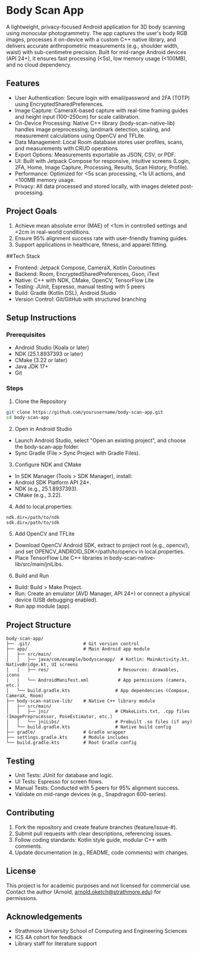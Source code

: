 # Body Scan App
A lightweight, privacy-focused Android application for 3D body scanning using monocular photogrammetry. The app captures the user's body RGB images, processes it on-device with a custom C++ native library, and delivers accurate anthropometric measurements (e.g., shoulder width, waist) with sub-centimetre precision. Built for mid-range Android devices (API 24+), it ensures fast processing (<5s), low memory usage (<100MB), and no cloud dependency. 

## Features

- User Authentication: Secure login with email/password and 2FA (TOTP) using EncryptedSharedPreferences.
- Image Capture: CameraX-based capture with real-time framing guides and height input (100–250cm) for scale calibration.
- On-Device Processing: Native C++ library (body-scan-native-lib) handles image preprocessing, landmark detection, scaling, and measurement calculations using OpenCV and TFLite.
- Data Management: Local Room database stores user profiles, scans, and measurements with CRUD operations
- Export Options: Measurements exportable as JSON, CSV, or PDF.
- UI: Built with Jetpack Compose for responsive, intuitive screens (Login, 2FA, Home, Image Capture, Processing, Results, Scan History, Profile).
- Performance: Optimized for <5s scan processing, <1s UI actions, and <100MB memory usage.
- Privacy: All data processed and stored locally, with images deleted post-processing.

## Project Goals

1. Achieve mean absolute error (MAE) of <1cm in controlled settings and <2cm in real-world conditions.
2. Ensure 95% alignment success rate with user-friendly framing guides.
3. Support applications in healthcare, fitness, and apparel fitting.

##Tech Stack

- Frontend: Jetpack Compose, CameraX, Kotlin Coroutines
- Backend: Room, EncryptedSharedPreferences, Gson, iText
- Native: C++ with NDK, CMake, OpenCV, TensorFlow Lite
- Testing: JUnit, Espresso, manual testing with 5 peers
- Build: Gradle (Kotlin DSL), Android Studio
- Version Control: Git/GitHub with structured branching

## Setup Instructions
### Prerequisites

- Android Studio (Koala or later)
- NDK (25.1.8937393 or later)
- CMake (3.22 or later)
- Java JDK 17+
- Git

### Steps

1. Clone the Repository
```bash
git clone https://github.com/yourusername/body-scan-app.git
cd body-scan-app
```

2. Open in Android Studio
- Launch Android Studio, select "Open an existing project", and choose the body-scan-app folder.
- Sync Gradle (File > Sync Project with Gradle Files).

3. Configure NDK and CMake
- In SDK Manager (Tools > SDK Manager), install:
- Android SDK Platform API 24+.
- NDK (e.g., 25.1.8937393).
- CMake (e.g., 3.22).

4. Add to local.properties:
```plain
ndk.dir=/path/to/ndk
sdk.dir=/path/to/sdk
```

5. Add OpenCV and TFLite
- Download OpenCV Android SDK, extract to project root (e.g., opencv/), and set OPENCV_ANDROID_SDK=/path/to/opencv in local.properties.
- Place TensorFlow Lite C++ libraries in body-scan-native-lib/src/main/jniLibs.


6. Build and Run
- Build: Build > Make Project.
- Run: Create an emulator (AVD Manager, API 24+) or connect a physical device (USB debugging enabled).
- Run app module (app).


## Project Structure
```plain
body-scan-app/
├── .git/                    # Git version control
├── app/                     # Main Android app module
│   ├── src/main/
│   │   ├── java/com/example/bodyscanapp/  # Kotlin: MainActivity.kt, NativeBridge.kt, UI screens
│   │   ├── res/                          # Resources: drawables, icons
│   │   └── AndroidManifest.xml           # App permissions (camera, etc.)
│   └── build.gradle.kts                 # App dependencies (Compose, CameraX, Room)
├── body-scan-native-lib/    # Native C++ library module
│   ├── src/main/
│   │   ├── jni/                         # CMakeLists.txt, .cpp files (ImagePreprocessor, PoseEstimator, etc.)
│   │   └── jniLibs/                     # Prebuilt .so files (if any)
│   └── build.gradle.kts                 # Native build config
├── gradle/                  # Gradle wrapper
├── settings.gradle.kts      # Module includes
└── build.gradle.kts         # Root Gradle config
```

## Testing
- Unit Tests: JUnit for database and logic.
- UI Tests: Espresso for screen flows.
- Manual Tests: Conducted with 5 peers for 95% alignment success.
- Validate on mid-range devices (e.g., Snapdragon 600-series).

## Contributing
1. Fork the repository and create feature branches (feature/issue-#).
2. Submit pull requests with clear descriptions, referencing issues.
3. Follow coding standards: Kotlin style guide, modular C++ with comments.
4. Update documentation (e.g., README, code comments) with changes.

## License
This project is for academic purposes and not licensed for commercial use. Contact the author (Arnold, arnold.oketch@strathmore.edu) for permissions.

## Acknowledgements
- Strathmore University School of Computing and Engineering Sciences
- ICS 4A cohort for feedback
- Library staff for literature support
